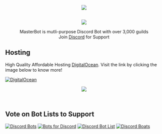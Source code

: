 <div align="center">
<p align="center"><a href="http://masterbot.esy.es/"><img src="https://cdn.discordapp.com/avatars/464511870993432578/9045468c0b5d39aa915e45282e70b0ab.png?size=2048)"></a></p><br>
<a href="http://masterbot.esy.es/discord"><img src="https://img.shields.io/discord/465236219463204874.svg?style=for-the-badge"></a>
<p align="center">MasterBot is mutli-purpose Discord Bot with over 3,000 guilds<br>
Join <a href="http://masterbot.esy.es/discord">Discord</a> for Support</p>
</div>

## Hosting
High Quality Affordable Hosting [DigitalOcean](http://masterbot.esy.es/DigitalOcean). Visit the link by clicking the image below to know more!

[![DigitalOcean](https://nmbgeek.com/wp-content/uploads/DigitalOcean-100-credit-1024x350.png)](http://masterbot.esy.es/DigitalOcean)
<div align="center">
<p align="center"><a href="http://masterbot.esy.es/DigitalOcean"><img src="https://hostingcaddie.com/wp-content/uploads/2018/12/DigitalOcean-Credits-300x250-blue.png)"></a></p><br>
</div>

## Vote on Bot Lists to Support
[![Discord Bots](https://discordbots.org/api/widget/464511870993432578.svg)](https://discordbots.org/bot/464511870993432578/vote)
[![Bots for Discord](https://botsfordiscord.com/api/bot/464511870993432578/widget)](https://botsfordiscord.com/bots/464511870993432578)
[![Discord Bot List](https://discordbotlist.com/bots/464511870993432578/widget)](https://discordbotlist.com/bots/464511870993432578/upvote)
[![Discord Boats](https://discord.boats/api/widget/464511870993432578)](https://discord.boats/bot/464511870993432578/vote)
